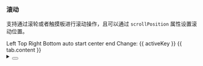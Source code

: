 ### 滚动

支持通过滚轮或者触摸板进行滚动操作，且可以通过 `scrollPosition` 属性设置滚动位置。

<div class="cell-demo vp-raw">
  <yc-space
    direction="vertical"
    size="large">
    <yc-radio-group
      v-model="position"
      type="button">
      <yc-radio value="left">Left</yc-radio>
      <yc-radio value="top">Top</yc-radio>
      <yc-radio value="right">Right</yc-radio>
      <yc-radio value="bottom">Bottom</yc-radio>
    </yc-radio-group>
    <yc-radio-group
      v-model="scrollPosition"
      type="button">
      <yc-radio value="auto">auto</yc-radio>
      <yc-radio value="start">start</yc-radio>
      <yc-radio value="center">center</yc-radio>
      <yc-radio value="end">end</yc-radio>
    </yc-radio-group>
    <yc-button @click="changeActive"> Change: {{ activeKey }}</yc-button>
  </yc-space>
  <yc-tabs
    v-model:activeKey="activeKey"
    :position="position"
    :scrollPosition="scrollPosition"
    style="width: 100%;height: 300px;margin-top: 20px">
    <yc-tab-pane
      v-for="tab in tabs"
      :path="tab.key"
      :title="tab.title">
      {{ tab.content }}
    </yc-tab-pane>
  </yc-tabs>
</div>

<script setup>
import { ref } from 'vue';
const position = ref('top');
const scrollPosition = ref('auto');
const activeKey = ref('Tab1');
const tabs = Array.from({ length: 30 }, (v, i) => {
  return {
    key: `Tab${i + 1}`,
    title: `Tab ${i + 1}`,
    content: `Content of Tab Panel ${i + 1}`,
  };
});
const changeActive = () => {
  activeKey.value = `Tab${Math.floor(Math.random() * 30) + 1}`;
};
</script>

<details>
<summary>
 <button class="code-btn"  >
    <icon-code />
 </button>
</summary>

```vue
<template>
  <yc-space
    direction="vertical"
    size="large">
    <yc-radio-group
      v-model="position"
      type="button">
      <yc-radio value="left">Left</yc-radio>
      <yc-radio value="top">Top</yc-radio>
      <yc-radio value="right">Right</yc-radio>
      <yc-radio value="bottom">Bottom</yc-radio>
    </yc-radio-group>
    <yc-radio-group
      v-model="scrollPosition"
      type="button">
      <yc-radio value="auto">auto</yc-radio>
      <yc-radio value="start">start</yc-radio>
      <yc-radio value="center">center</yc-radio>
      <yc-radio value="end">end</yc-radio>
    </yc-radio-group>
    <yc-button @click="changeActive"> Change: {{ activeKey }}</yc-button>
  </yc-space>
  <yc-tabs
    v-model:activeKey="activeKey"
    :position="position"
    :scrollPosition="scrollPosition"
    style="width: 100%;height: 300px;margin-top: 20px">
    <yc-tab-pane
      v-for="tab in tabs"
      :path="tab.key"
      :title="tab.title">
      {{ tab.content }}
    </yc-tab-pane>
  </yc-tabs>
</template>

<script setup>
import { ref } from 'vue';
const position = ref('top');
const scrollPosition = ref('auto');
const activeKey = ref('Tab1');
const tabs = Array.from({ length: 30 }, (v, i) => {
  return {
    key: `Tab${i + 1}`,
    title: `Tab ${i + 1}`,
    content: `Content of Tab Panel ${i + 1}`,
  };
});
const changeActive = () => {
  activeKey.value = `Tab${Math.floor(Math.random() * 30) + 1}`;
};
</script>
```

</details>
